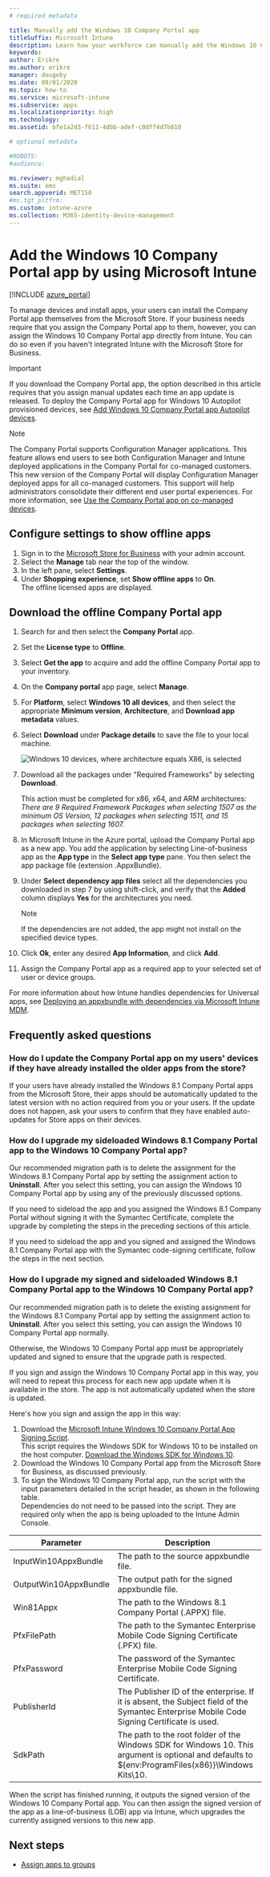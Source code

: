```yaml
---
# required metadata

title: Manually add the Windows 10 Company Portal app
titleSuffix: Microsoft Intune
description: Learn how your workforce can manually add the Windows 10 Company Portal app to their PC from the Microsoft Store.
keywords:
author: Erikre
ms.author: erikre
manager: dougeby
ms.date: 09/01/2020
ms.topic: how-to
ms.service: microsoft-intune
ms.subservice: apps
ms.localizationpriority: high
ms.technology:
ms.assetid: bfe1a2d3-f611-4dbb-adef-c0dff4d7b810

# optional metadata

#ROBOTS:
#audience:

ms.reviewer: mghadial
ms.suite: ems
search.appverid: MET150
#ms.tgt_pltfrm:
ms.custom: intune-azure
ms.collection: M365-identity-device-management
---
```


# Add the Windows 10 Company Portal app by using Microsoft Intune

[!INCLUDE [azure_portal](../includes/azure_portal.md)]

To manage devices and install apps, your users can install the Company Portal app themselves from the Microsoft Store. If your business needs require that you assign the Company Portal app to them, however, you can assign the Windows 10 Company Portal app directly from Intune. You can do so even if you haven't integrated Intune with the Microsoft Store for Business.

 > [!IMPORTANT]
 > If you download the Company Portal app, the option described in this article requires that you assign manual updates each time an app update is released. To deploy the Company Portal app for Windows 10 Autopilot provisioned devices, see [Add Windows 10 Company Portal app Autopilot devices](store-apps-company-portal-autopilot.md).

> [!NOTE]
> The Company Portal supports Configuration Manager applications. This feature allows end users to see both Configuration Manager and Intune deployed applications in the Company Portal for co-managed customers. This new version of the Company Portal will display Configuration Manager deployed apps for all co-managed customers. This support will help administrators consolidate their different end user portal experiences. For more information, see [Use the Company Portal app on co-managed devices](/mem/configmgr/comanage/company-portal).

## Configure settings to show offline apps
1. Sign in to the [Microsoft Store for Business](https://www.microsoft.com/business-store) with your admin account.
2. Select the **Manage** tab near the top of the window.
3. In the left pane, select **Settings**.
4. Under **Shopping experience**, set **Show offline apps** to **On**.  
    The offline licensed apps are displayed.

## Download the offline Company Portal app
1. Search for and then select the **Company Portal** app.
2. Set the **License type** to **Offline**.
3. Select **Get the app** to acquire and add the offline Company Portal app to your inventory.
4. On the **Company portal** app page, select **Manage**.
5. For **Platform**, select **Windows 10 all devices**, and then select the appropriate **Minimum version**, **Architecture**, and **Download app metadata** values. 
6. Select **Download** under **Package details** to save the file to your local machine.

    ![Windows 10 devices, where architecture equals X86, is selected](./media/app-sideload-windows/Win10CP-all-devices.png)

7. Download all the packages under "Required Frameworks" by selecting **Download**.  

    This action must be completed for x86, x64, and ARM architectures:<br> 
    *There are 9 Required Framework Packages when selecting 1507 as the minimum OS Version, 12 packages when selecting 1511, and 15 packages when selecting 1607.*

8. In Microsoft Intune in the Azure portal, upload the Company Portal app as a new app. You add the application by selecting Line-of-business app as the **App type** in the **Select app type** pane. You then select the app package file (extension .AppxBundle).

9. Under **Select dependency app files** select all the dependencies you downloaded in step 7 by using shift-click, and verify that the **Added** column displays **Yes** for the architectures you need.

     > [!NOTE]
     > If the dependencies are not added, the app might not install on the specified device types.

10. Click **Ok**, enter any desired **App Information**, and click **Add**.

11. Assign the Company Portal app as a required app to your selected set of user or device groups.  

For more information about how Intune handles dependencies for Universal apps, see [Deploying an appxbundle with dependencies via Microsoft Intune MDM](/archive/blogs/configmgrdogs/deploying-an-appxbundle-with-dependencies-via-microsoft-intune-mdm).  

## Frequently asked questions 
### How do I update the Company Portal app on my users' devices if they have already installed the older apps from the store?
If your users have already installed the Windows 8.1 Company Portal apps from the Microsoft Store, their apps should be automatically updated to the latest version with no action required from you or your users. If the update does not happen, ask your users to confirm that they have enabled auto-updates for Store apps on their devices.   

### How do I upgrade my sideloaded Windows 8.1 Company Portal app to the Windows 10 Company Portal app?
Our recommended migration path is to delete the assignment for the Windows 8.1 Company Portal app by setting the assignment action to **Uninstall**. After you select this setting, you can assign the Windows 10 Company Portal app by using any of the previously discussed options.  

If you need to sideload the app and you assigned the Windows 8.1 Company Portal without signing it with the Symantec Certificate, complete the upgrade by completing the steps in the preceding sections of this article.

If you need to sideload the app and you signed and assigned the Windows 8.1 Company Portal app with the Symantec code-signing certificate, follow the steps in the next section.

### How do I upgrade my signed and sideloaded Windows 8.1 Company Portal app to the Windows 10 Company Portal app?
Our recommended migration path is to delete the existing assignment for the Windows 8.1 Company Portal app by setting the assignment action to **Uninstall**. After you select this setting, you can assign the Windows 10 Company Portal app normally.  

Otherwise, the Windows 10 Company Portal app must be appropriately updated and signed to ensure that the upgrade path is respected.  

If you sign and assign the Windows 10 Company Portal app in this way, you will need to repeat this process for each new app update when it is available in the store. The app is not automatically updated when the store is updated.  

Here's how you sign and assign the app in this way:

1. Download the [Microsoft Intune Windows 10 Company Portal App Signing Script](https://aka.ms/win10cpscript).  
    This script requires the Windows SDK for Windows 10 to be installed on the host computer. [Download the Windows SDK for Windows 10](https://go.microsoft.com/fwlink/?LinkId=619296).
2. Download the Windows 10 Company Portal app from the Microsoft Store for Business, as discussed previously.  
3. To sign the Windows 10 Company Portal app, run the script with the input parameters detailed in the script header, as shown in the following table.  
    Dependencies do not need to be passed into the script. They are required only when the app is being uploaded to the Intune Admin Console.

| Parameter |  Description  |
|---|---|
| InputWin10AppxBundle  |  The path to the source appxbundle file. |
| OutputWin10AppxBundle | The output path for the signed appxbundle file. 
| Win81Appx  | The path to the Windows 8.1 Company Portal (.APPX) file. |
| PfxFilePath  |  The path to the Symantec Enterprise Mobile Code Signing Certificate (.PFX) file.  |
| PfxPassword  | The password of the Symantec Enterprise Mobile Code Signing Certificate. |
| PublisherId | The Publisher ID of the enterprise. If it is absent, the Subject field of the Symantec Enterprise Mobile Code Signing Certificate is used. |
| SdkPath | The path to the root folder of the Windows SDK for Windows 10. This argument is optional and defaults to ${env:ProgramFiles(x86)}\Windows Kits\10.  |

When the script has finished running, it outputs the signed version of the Windows 10 Company Portal app. You can then assign the signed version of the app as a line-of-business (LOB) app via Intune, which upgrades the currently assigned versions to this new app.  

## Next steps

- [Assign apps to groups](apps-deploy.md)